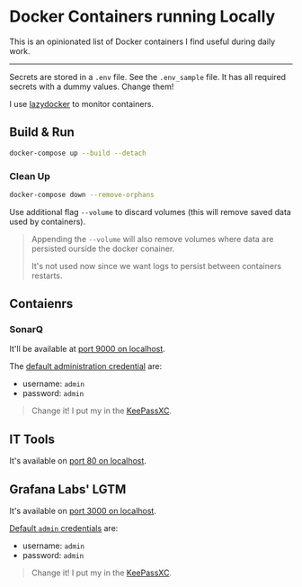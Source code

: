 # Docker Containers running Locally

This is an opinionated list of Docker containers I find useful during daily work.

---

Secrets are stored in a `.env` file. See the `.env_sample` file. It has all required
secrets with a dummy values. Change them!

I use [lazydocker](https://github.com/jesseduffield/lazydocker) to monitor containers.

## Build & Run

```bash
docker-compose up --build --detach
```

### Clean Up

```bash
docker-compose down --remove-orphans
```
Use additional flag `--volume` to discard volumes (this will remove
saved data used by containers).

> Appending the `--volume` will also remove volumes where data are persisted ourside the
> docker conainer.
>
> It's not used now since we want logs to persist between containers restarts.

## Contaienrs

### SonarQ

It'll be available at [port 9000 on localhost](http://[::1]:9000).

The [default administration credential](https://docs.sonarsource.com/sonarqube/9.8/instance-administration/security/#default-admin-credentials) are:

- username: `admin`
- password: `admin`

> Change it! I put my in the [KeePassXC](https://github.com/keepassxreboot/keepassxc).

## IT Tools

It's available on [port 80 on localhost](http://[::1]:80).

## Grafana Labs' LGTM

It's available on [port 3000 on localhost](http://[::1]:3000).

[Default `admin` credentials](https://signoz.io/guides/what-is-the-default-username-and-password-for-grafana-login-page/#grafanas-default-username-and-password)
are:

- username: `admin`
- password: `admin`

> Change it! I put my in the [KeePassXC](https://github.com/keepassxreboot/keepassxc).
